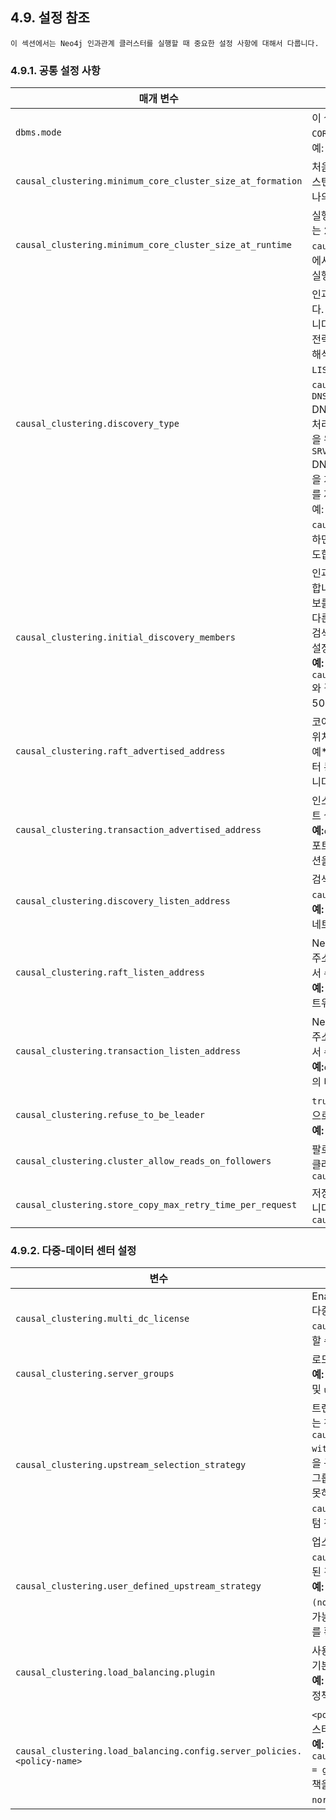 
## 4.9. 설정 참조

```
이 섹션에서는 Neo4j 인과관계 클러스터를 실행할 때 중요한 설정 사항에 대해서 다룹니다. 
```

### 4.9.1. 공통 설정 사항

| 매개 변수                                                  | 설명                                                         |
| ---------------------------------------------------------- | ------------------------------------------------------------ |
| `dbms.mode`                                                | 이 설정은 데이터베이스 작동을 구성합니다. 인과관계 클러스터링에는 2가지 모드가 있습니다: `CORE` 또는 `READ_REPLICA`.<br />예: `dbms.mode=READ_REPLICA` 는 이 서버를 읽기복제본으로 정의합니다. |
| `causal_clustering.minimum_core_cluster_size_at_formation` | 처음 클러스터 형성 시 알맞은 클러스터 크기입니다. 안전한 클러스터를 형성하기위한 최소 인스턴스 수는 2이지만 최소한의 작동 내결함성을 허용하기 위해 기본적으로 3으로 설정되어 하나의 인스턴스 손실로 인해 클러스터가 작동 가능합니다. |
| `causal_clustering.minimum_core_cluster_size_at_runtime`   | 실행 시간 내 최소 핵심 클러스터 사이즈 입니다. 클러스터 내결함성을 유지하는 최소 인스턴스는 2개이지만, 작동 시에는 3개가 기본 값 입니다. 예: <br />```causal_clustering.minimum_core_cluster_size_at_runtime=3```은 클러스터가 투표 세트에서 핵심 구성원이 3개 아래로 떨어지지 않도록 합니다.(단 두 개 인스턴스만 다수 클러스터를 실행하도록 함.) |
| `causal_clustering.discovery_type`                         | 인과 클러스터링 인스턴스는 데이터베이스 일관성을 보장하기 위해 네트워크를 통해 통신합니다. 클러스터의 각 멤버는 클러스터에 있는 다른 구성원에 대한 부트 스트랩 정보를 제공해야 합니다. 이 설정은 인스턴스가 부트 스트랩을 위해 연결할 다른 인스턴스 주소를 결정할 때 사용할 전략을 세웁니다. 이 설정 값은 ```causal_clustering.initial_discovery_members```가 어떻게 해석되는지 결정합니다. 옵션은 다음과 같습니다. ```LIST```, ```DNS```, ```SRV```<br /> ```LIST```검색을 위해 연결할 코어 서버 주소 목록으로 ```causal_clustering.initial_discovery_members```를 처리하십시오.<br /> ```DNS```<br />DNS를 통해 해결할 도메인 이름으로```causal_clustering.initial_discovery_members```를 처리하십시오. ```causal_clustering.initial_discovery_members```에 지정된 포트에서 검색을 위해 연결할 코어 호스트 이름/IP 주소로 A 레코드를 제공하는 DNS 분석을 기다립니다. <br /> ```SRV```<br />DNS를 통해서 해결할 도메인 이름으로 ```causal_clustering.initial_discovery_members```을 처리하십시오. 검색을 위해 열결 코어의 호스트 이름이나 IP 주소 및 포트가있는 SRV 레코드를 제공하는 DNS 확인이 필요합니다.<br />예: ```causal_clustering.discovery_type = DNS``` 와```causal_clustering.initial_discovery_members = neo20.example.com : 5000```을 조합하면 *neo20.example.com*의 모든 DNS A 레코드를 가져오고 Neo4j 인스턴스에 연결을 시도합니다 각 A 레코드의 IP 주소에 대해 포트 5000에서 수신합니다. |
| `causal_clustering.initial_discovery_members`              | 인과관계 클러스터링 인스턴스는 데이터베이스 일관성을 보장하기 위해 네트워크를 통해 통신합니다. 인스턴스는 그 자체를 클러스터의 멤버로 등록하고 다른 클러스터 멤버를 위해 연결 정보를 얻고자 이 초기 검색 멤버에 연결합니다. 인스턴스 주소 자체를 명시하는 것은 허용됩니다. 다른 모든 클러스터 별로 주소를 명시할 필요는 없습니다. 그러나, 클러스터를 위해 구성된 초기 검색 멤버가 두 개 이상의 별개 세트로 이루어진다면, 클러스터는 바르게 형성되지 않습니다. 이 설정 옵션에서 공백을 사용하지 마십시오.<br />**예:** ```causal_clustering.initial_discovery_members=neo22:5001,neo21:5001,neo20:5001```와 결합된 ```causal_clustering.discovery_type=LIST```는 포트 5001의 *neo22* 및 포트 5001의 *neo21* 및 포트 5001의 *neo20*을 수신하는 Neo4j 인스턴스에 연결을 시도합니다. |
| `causal_clustering.raft_advertised_address`                | 코어 클러스터 내에서 Neo4j 인스턴스가 Raft 메시지를 수신하는 클러스터의 다른 구성원에게 위치를 지정하는 주소/포트 설정입니다.<br />예**:**  ```causal_clustering.raft_advertised_address=192.168.33.20:7000```는 클러스터 통신을 위해 포트 7000에서 192.168.33.20에 바인딩된 네트워크 인터페이스와 수신합니다. |
| `causal_clustering.transaction_advertised_address`         | 인스턴스가 트랜잭션 운송 캐치업 프로토콜에서 트랜잭션 요청 수신 위치를 지정하는 주소/포트 설정입니다.<br />**예:**`causal_clustering.transaction_advertised_address = 192.168.33.20 : 6001`은 포트 6001의 192.168.33.20에 바인드된 네트워크 인터페이스의 클러스터 멤버에서 트랜잭션을 수신합니다. |
| `causal_clustering.discovery_listen_address`               | 검색 프로토콜에서 사용할 주소/포트 설정입니다. 이 설정은 클러스터의 다른 멤버의 설정된 ```causal_clustering.initial_discovery_members``` 에 포함됩니다.<br />**예:** ```causal_clustering.discovery_listen_address = 0.0.0.0 : 5001```은 포트 5001의 네트워크 인터페이스에서 클러스터 멤버쉽 통신을 수신합니다. |
| `causal_clustering.raft_listen_address`                    | Neo4j 인스턴스가 클러스터 통신을 위해 바인드할 네트워크 인터페이스 및 포트를 지정하는 주소/포트를 설정합니다. 이 설정은 ```causal_clustering.raft_advertised_address``` 설정에서 수신 대기하는 인스턴스에서 알린 주소와 함께 설정해야합니다.<br />**예:** ```causal_clustering.raft_listen_address=0.0.0.0:7000``` 는 7000포트에서 모든 네트워크 인터페이스의 클러스터 통신을 수신합니다. |
| `causal_clustering.transaction_listen_address`             | Neo4j 인스턴스가 클러스터 통신을 위해 바인드 할 네트워크 인터페이스 및 포트를 지정하는 주소/포트 설정. 이 설정은 ```causal_clustering.transaction_advertised_address``` 설정에서 수신될 인스턴스가 주소와 함께 설정해야 합니다.<br />**예:**```causal_clustering.transaction_listen_address = 0.0.0.0 : 6001```은 포트 7000의 네트워크 인터페이스에서 클러스터 통신을 수신합니다. |
| `causal_clustering.refuse_to_be_leader`                    | ```true```로 설정하면 현재 인스턴스가 Raft 리더가되지 않도록합니다. 기본값은`false`이며, 예외적으로 사용하거나 Neo4j 전문 서비스/전문가가 권고한 경우에만 사용해야합니다.<br />**예:** `causal_clustering.refuse_to_be_leader=false` |
| `causal_clustering.cluster_allow_reads_on_followers`       | 팔로워가 일반 기종 설정에서 읽기 전용 쿼리에 사용하도록 기본값은 ```true```로 설정합니다. 참고: 클러스터에 읽기 복제본이 없으면 이 설정과 관계없이 읽기용으로 사용합니다.**예:** `causal_clustering.cluster_allow_reads_on_followers=true` |
| `causal_clustering.store_copy_max_retry_time_per_request`  | 저장소 복사가 실패할 때의 상황입니다. 구성 시간이 충족되지 않는 한 재요청을 시도할 수 있습니다. 큰 저장소나 파일 전송이 늦추는 등 다른 이유로 이러한 현상이 심해질 수도 있습니다.**예:** `causal_clustering.store_copy_max_retry_time_per_request=60min` |

### 4.9.2. 다중-데이터 센터 설정

 | 변수                                                         | 설명                                                         |
| ------------------------------------------------------------ | ------------------------------------------------------------ |
| `causal_clustering.multi_dc_license`                         | Enables multi-data center features. Requires appropriate licensing.<br />다중 데이터 센터 기능을 사용합니다. 적절한 라이센스가 필요합니다.  예**:** `causal_clustering.multi_dc_license=true` 는 다중-데이터 센터 특징을 이용할 수 있도록 합니다. |
| `causal_clustering.server_groups`                            | 로드 발렌스 조정 및 복제 정책을 구성할 때 사용하는 서버 그룹 이름 리스트입니다.<br />**예:** ```causal_clustering.server_groups=us,us-east```는 현재 인스턴스를 그룹 ```us``` 및 ```us-east```에 추가합니다. |
| `causal_clustering.upstream_selection_strategy`              | 트랜잭션 업데이트 내용이 있는 업스트림 데이터베이스 서버를 선택시 복제본을 읽는 전략의 기본 내림차순 설정 목록입니다. **예:** ```causal_clustering.upstream_selection_strategy = connect-randomly-within-server-group,typically-connect-to-random-read-replica```은 동작을 구성하여 읽기 복제본이 먼저 ```causal_clustering.server_groups```에 지정된 그룹 내 다른 인스턴스에 연결을 시도합니다. 해당 그룹에서 실제 인스턴스를 찾지 못하면 임의의 읽기 복제본에 연결합니다. ```user_defined``` 값은```causal_clustering.user_defined_upstream_strategy``` 설정을 사용하여 커스텀 전략 정의를 가능하게합니다. |
| `causal_clustering.user_defined_upstream_strategy`           | 업스트림 의존성 설정 구성을 정의합니다. ```causal_clustering.upstream_selection_strategy```가 ```user_defined```로 정의된 경우에만 사용가능합니다.<br />**예:** ```causal_clustering.user_defined_upstream_strategy = groups (north2); groups(north); halt ()``` 는```north2```에서 서버를 찾을 것입니다. 이용가능한 것이 없다면 ```north``` 서버 그룹을 볼 것 입니다. 마지막으로, 이전 그룹의 서버를 확인할 수 없다면 규칙 체인은 ```halt ()```를 통해 중지됩니다. |
| `causal_clustering.load_balancing.plugin`                    | 사용할 로드 발렌싱 플러그인. 사전에 정의한 ```server_policies``` 하나의 플러그인을 기본적으로 사용할 수 있습니<br />**예:** ```causal_clustering.load_balancing.plugin = server_policies```는 맞춤 정책 정의를 가능하게합니다. |
| `causal_clustering.load_balancing.config.server_policies.<policy-name>` | ```<policy-name>``` 이름으로 사용자 정의 정책을 정의합니다. 로드 발렌싱 정책은 클러스터 전체를 구성하므로 모든 핵심 시스템에서 동일한 방법으로 정의해야합니다.<br />**예:** ```causal_clustering.load_balancing.config.server_policies.north1_only = groups (north1) → min (2); halt ();```는 ```north1_only```라는 로드 밸런싱 정책을 정의합니다. 쿼리는 ```north1``` 서버 그룹 내 서버에게만 보낼 수 있습니다. ```north1```에 서버가 2개 미만이면 체인이 정지됩니다. |